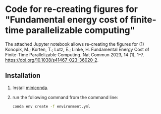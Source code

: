 # Code for re-creating figures for "Fundamental energy cost of finite-time parallelizable computing"

The attached Jupyter notebook allows re-creating the figures for
(1) Konopik, M.; Korten, T.; Lutz, E.; Linke, H. Fundamental Energy Cost of Finite-Time Parallelizable Computing. Nat Commun 2023, 14 (1), 1–7. https://doi.org/10.1038/s41467-023-36020-2.

## Installation

1. Install [miniconda](https://docs.conda.io/en/main/miniconda.html).

2. run the following command from the command line:

    ```bash
    conda env create -f environment.yml
    ```
